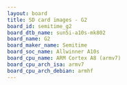```yaml
---
layout: board
title: SD card images - G2
board_id: semitime_g2
board_dtb_name: sun5i-a10s-mk802
board_name: G2
board_maker_name: Semitime
board_soc_name: Allwinner A10s
board_cpu_name: ARM Cortex A8 (armv7)
board_cpu_arch_isa: armv7
board_cpu_arch_debian: armhf
---
```

